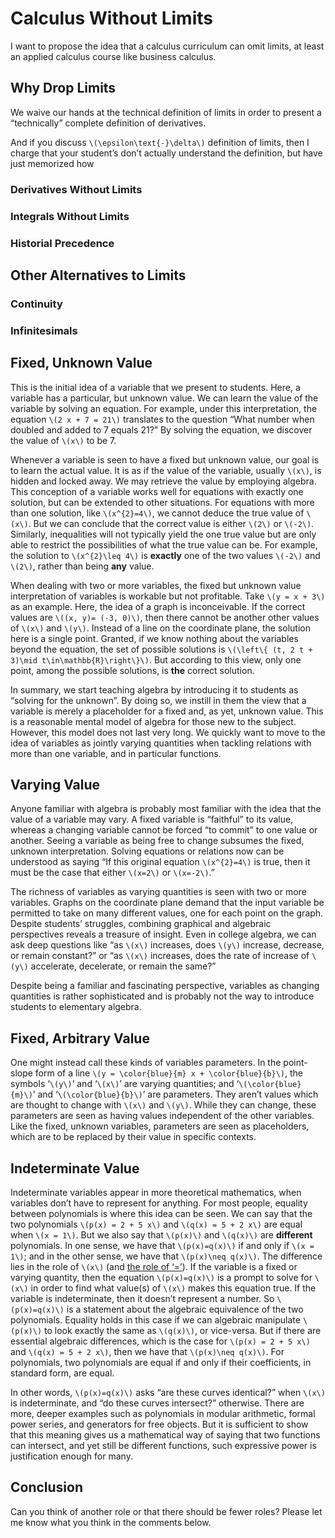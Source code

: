 # Calculus Without Limits #

I want to propose the idea that a calculus curriculum can omit limits, at least an applied calculus course like business calculus.

## Why Drop Limits ##

We waive our hands at the technical definition of limits in order to
present a &ldquo;technically&rdquo; complete definition of derivatives.

And if you discuss `\(\epsilon\text{-}\delta\)` definition of limits, then I charge that your student&rsquo;s don&rsquo;t actually understand the definition, but have just memorized how 

### Derivatives Without Limits ###

### Integrals Without Limits ###

### Historial Precedence ###

## Other Alternatives to Limits ##

### Continuity ###

### Infinitesimals ###

## Fixed, Unknown Value ##

This is the initial idea of a variable that we present to students.
Here, a variable has a particular, but unknown value. We can learn the
value of the variable by solving an equation. For example, under this
interpretation, the equation `\(2 x + 7 = 21\)` translates to the
question “What number when doubled and added to 7 equals 21?” By solving
the equation, we discover the value of `\(x\)` to be 7.

Whenever a variable is seen to have a fixed but unknown value, our goal
is to learn the actual value. It is as if the value of the variable,
usually `\(x\)`, is hidden and locked away. We may retrieve the value by
employing algebra. This conception of a variable works well for
equations with exactly one solution, but can be extended to other
situations. For equations with more than one solution, like
`\(x^{2}=4\)`, we cannot deduce the true value of `\(x\)`. But we can
conclude that the correct value is either `\(2\)` or `\(-2\)`.
Similarly, inequalities will not typically yield the one true value but
are only able to restrict the possibilities of what the true value can
be. For example, the solution to `\(x^{2}\leq 4\)` is **exactly** one
of the two values `\(-2\)` and `\(2\)`, rather than being **any**
value.

When dealing with two or more variables, the fixed but unknown value
interpretation of variables is workable but not profitable. Take
`\(y = x + 3\)` as an example. Here, the idea of a graph is
inconceivable. If the correct values are `\((x, y)= (-3, 0)\)`, then
there cannot be another other values of `\(x\)` and `\(y\)`. Instead of
a line on the coordinate plane, the solution here is a single point.
Granted, if we know nothing about the variables beyond the equation, the
set of possible solutions is `\(\left\{ (t, 2 t + 3)\mid
t\in\mathbb{R}\right\}\)`. But according to this view, only one point,
among the possible solutions, is **the** correct solution.

In summary, we start teaching algebra by introducing it to students as
“solving for the unknown”. By doing so, we instill in them
the view that a variable is merely a placeholder for a fixed and, as
yet, unknown value. This is a reasonable mental model of algebra for
those new to the subject. However, this model does not last very long.
We quickly want to move to the idea of variables as jointly varying
quantities when tackling relations with more than one variable,
and in particular functions.

## Varying Value ##

Anyone familiar with algebra is probably most familiar with the idea
that the value of a variable may vary. A fixed variable is
“faithful” to its value, whereas a changing variable cannot
be forced “to commit” to one value or another. Seeing a
variable as being free to change subsumes the fixed, unknown
interpretation. Solving equations or relations now can be understood as
saying “If this original equation `\(x^{2}=4\)` is true, then it
must be the case that either `\(x=2\)` or `\(x=-2\)`.”

The richness of variables as varying quantities is seen with two or more
variables. Graphs on the coordinate plane demand that the input variable
be permitted to take on many different values, one for each point on the
graph.  Despite students’ struggles, combining graphical and
algebraic perspectives reveals a treasure of insight. Even in college
algebra, we can ask deep questions like “as `\(x\)` increases, does
`\(y\)` increase, decrease, or remain constant?” or “as
`\(x\)` increases, does the rate of increase of `\(y\)` accelerate,
decelerate, or remain the same?”

Despite being a familiar and fascinating perspective, variables as
changing quantities is rather sophisticated and is probably not the way
to introduce students to elementary algebra.

## Fixed, Arbitrary Value ##

One might instead call these kinds of variables parameters. In the
point-slope form of a line
`\(y = \color{blue}{m} x + \color{blue}{b}\)`, the symbols
‘`\(y\)`’ and ‘`\(x\)`’ are varying quantities; and
‘`\(\color{blue}{m}\)`’ and ‘`\(\color{blue}{b}\)`’ are parameters. They
aren’t values which are thought to change with `\(x\)` and `\(y\)`.
While they can change, these parameters are seen as having values
independent of the other variables. Like the fixed, unknown variables,
parameters are seen as placeholders, which are to be replaced by their
value in specific contexts.

## Indeterminate Value ##

Indeterminate variables appear in more theoretical mathematics, when
variables don’t have to represent for anything. For most people,
equality between polynomials is where this idea can be seen. We can say
that the two polynomials `\(p(x) = 2 + 5 x\)` and `\(q(x) = 5 + 2 x\)`
are equal when `\(x = 1\)`. But we also say that `\(p(x)\)` and
`\(q(x)\)` are **different** polynomials. In one sense, we have that
`\(p(x)=q(x)\)` if and only if `\(x = 1\)`; and in the other sense, we
have that `\(p(x)\neq q(x)\)`. The difference lies in the role of
`\(x\)` (and [the role of ‘=’](http://cousinomath.website/)). If the
variable is a fixed or varying quantity, then the equation
`\(p(x)=q(x)\)` is a prompt to solve for `\(x\)` in order to find what
value(s) of `\(x\)` makes this equation true. If the variable is
indeterminate, then it doesn’t represent a number. So `\(p(x)=q(x)\)` is
a statement about the algebraic equivalence of the two polynomials.
Equality holds in this case if we can algebraic manipulate `\(p(x)\)` to
look exactly the same as `\(q(x)\)`, or vice-versa. But if there are
essential algebraic differences, which is the case for
`\(p(x) = 2 + 5 x\)` and `\(q(x) = 5 + 2 x\)`, then we have that
`\(p(x)\neq q(x)\)`. For polynomials, two polynomials are equal if and
only if their coefficients, in standard form, are equal.

In other words, `\(p(x)=q(x)\)` asks “are these curves identical?” when
`\(x\)` is indeterminate, and “do these curves intersect?” otherwise.
There are more, deeper examples such as polynomials in modular
arithmetic, formal power series, and generators for free objects. But it
is sufficient to show that this meaning gives us a mathematical way of
saying that two functions can intersect, and yet still be different
functions, such expressive power is justification enough for many.

## Conclusion ##

Can you think of another role or that there should be fewer roles?
Please let me know what you think in the comments below.